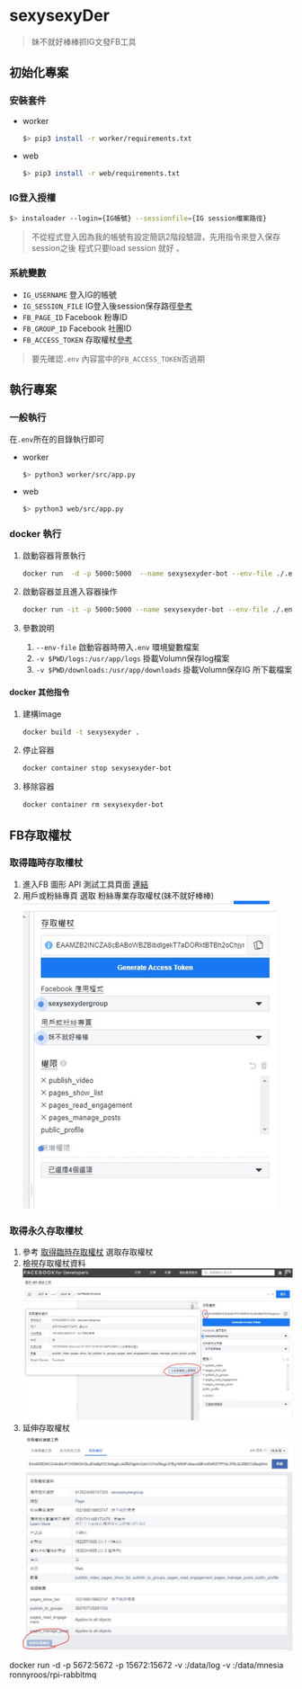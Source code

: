 # sexysexyDer 
> 妹不就好棒棒抓IG文發FB工具


## 初始化專案
### 安裝套件
- worker
    ```bash
    $> pip3 install -r worker/requirements.txt
    ```
- web
    ```bash
    $> pip3 install -r web/requirements.txt
    ```
### IG登入授權
```bash
$> instaloader --login={IG帳號} --sessionfile={IG session檔案路徑}
```
> 不從程式登入因為我的帳號有設定簡訊2階段驗證，先用指令來登入保存session之後 程式只要load session 就好 。

### 系統變數
- `IG_USERNAME` 登入IG的帳號
- `IG_SESSION_FILE`  IG登入後session保存路徑[參考](#IG登入授權) 
- `FB_PAGE_ID` Facebook 粉專ID
- `FB_GROUP_ID` Facebook 社團ID
- `FB_ACCESS_TOKEN` 存取權杖[參考](#FB存取權杖) 
> 要先確認`.env` 內容當中的`FB_ACCESS_TOKEN`否過期


## 執行專案

### 一般執行
在`.env`所在的目錄執行即可
- worker
    ```bash
    $> python3 worker/src/app.py
    ```
- web
    ```bash
    $> python3 web/src/app.py
    ```

### docker 執行
1. 啟動容器背景執行
    ```bash
    docker run  -d -p 5000:5000  --name sexysexyder-bot --env-file ./.env -v $PWD/logs:/usr/app/logs -v $PWD/downloads:/usr/app/downloads sexysexyder
    ```

2. 啟動容器並且進入容器操作
    ```bash
    docker run -it -p 5000:5000 --name sexysexyder-bot --env-file ./.env -v $PWD/logs:/usr/app/logs -v $PWD/downloads:/usr/app/downloads sexysexyder /bin/bash
    ```
3. 參數說明
    1. `--env-file` 啟動容器時帶入`.env` 環境變數檔案
    2. `-v $PWD/logs:/usr/app/logs` 掛載Volumn保存log檔案
    3. `-v $PWD/downloads:/usr/app/downloads` 掛載Volumn保存IG 所下載檔案
#### docker 其他指令
1. 建構Image
    ```bash
    docker build -t sexysexyder .
    ```
2. 停止容器
    ```bash
    docker container stop sexysexyder-bot
    ``` 
2. 移除容器
    ```bash
    docker container rm sexysexyder-bot 
    ``` 



## FB存取權杖
### 取得臨時存取權杖
1. 進入FB 圖形 API 測試工具頁面 [連結](https://developers.facebook.com/tools/explorer/913524566157255/)
2. 用戶或粉絲專頁 選取 粉絲專業存取權杖(妹不就好棒棒)<br>![Alt text](document/存取權杖.JPG)


### 取得永久存取權杖
1. 參考  [取得臨時存取權杖](#取得臨時存取權杖) 選取存取權杖
2. 檢視存取權杖資料 <br>![Alt text](document/長期存取權杖1.JPG)
3. 延伸存取權杖<br>![Alt text](document/長期存取權杖2.JPG)



docker run -d -p 5672:5672 -p 15672:15672 -v <log-dir>:/data/log -v <data-dir>:/data/mnesia ronnyroos/rpi-rabbitmq